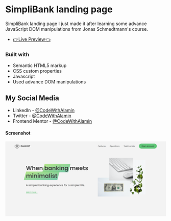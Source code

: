 # SimpliBank landing page

SimpliBank landing page I just made it after learning some advance JavaScript DOM manipulations from Jonas Schmedtmann's course.

- [👉Live Preview👈](https://simplibank-landing-page-alamin.netlify.app/)

### Built with

- Semantic HTML5 markup
- CSS custom properties
- Javascript
- Used advance DOM manipulations

## My Social Media

- LinkedIn - [@CodeWithAlamin](https://www.linkedin.com/in/CodeWithAlamin)
- Twitter - [@CodeWithAlamin](https://www.twitter.com/CodeWithAlamin)
- Frontend Mentor - [@CodeWithAlamin](https://www.frontendmentor.io/profile/CodeWithAlamin)

#### Screenshot

<p><img align="center" src="Screenshot-simplibank-landing-page.png"/></p>
